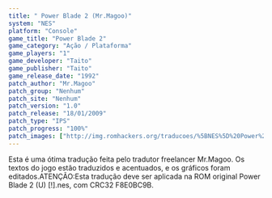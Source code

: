 ```yaml
---
title: " Power Blade 2 (Mr.Magoo)"
system: "NES"
platform: "Console"
game_title: "Power Blade 2"
game_category: "Ação / Plataforma"
game_players: "1"
game_developer: "Taito"
game_publisher: "Taito"
game_release_date: "1992"
patch_author: "Mr.Magoo"
patch_group: "Nenhum"
patch_site: "Nenhum"
patch_version: "1.0"
patch_release: "18/01/2009"
patch_type: "IPS"
patch_progress: "100%"
patch_images: ["http://img.romhackers.org/traducoes/%5BNES%5D%20Power%20Blade%202%20-%20Mr.Magoo%20-%201.png","http://img.romhackers.org/traducoes/%5BNES%5D%20Power%20Blade%202%20-%20Mr.Magoo%20-%202.png","http://img.romhackers.org/traducoes/%5BNES%5D%20Power%20Blade%202%20-%20Mr.Magoo%20-%203.png"]
---
```

Esta é uma ótima tradução feita pelo tradutor freelancer Mr.Magoo. Os textos do jogo estão traduzidos e acentuados, e os gráficos foram editados.ATENÇÃO:Esta tradução deve ser aplicada na ROM original Power Blade 2 (U) [!].nes, com CRC32 F8E0BC9B.